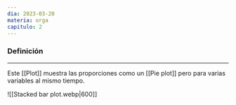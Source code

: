 ```yaml
---
dia: 2023-03-20
materia: orga
capitulo: 2
---
```

### Definición
---
Este [[Plot]] muestra las proporciones como un [[Pie plot]] pero para varias variables al mismo tiempo.

![[Stacked bar plot.webp|600]]